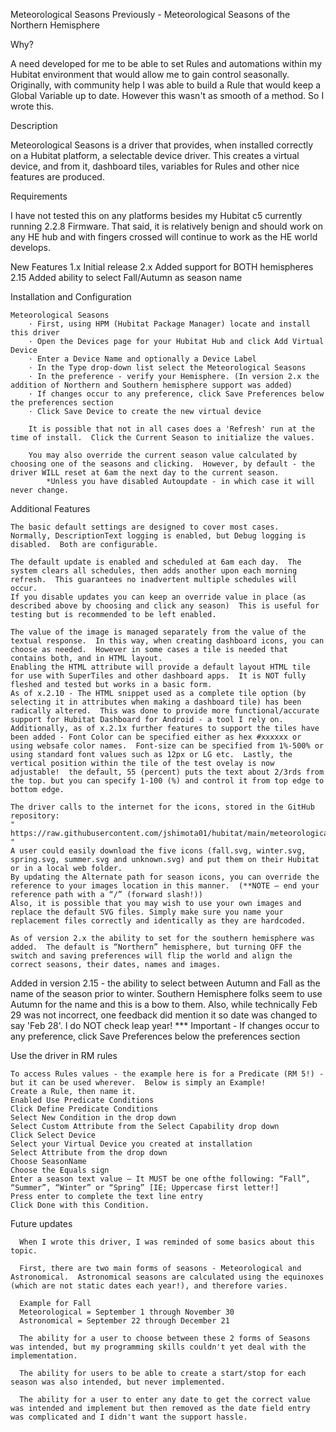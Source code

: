 Meteorological Seasons
Previously - Meteorological Seasons of the Northern Hemisphere

Why?

A need developed for me to be able to set Rules and automations within my Hubitat environment that would allow me to gain control seasonally.  Originally, with community help I was able to build a Rule that would keep a Global Variable up to date.  However this wasn't as smooth of a method.  So I wrote this.

Description

Meteorological Seasons is a driver that provides, when installed correctly on a Hubitat platform, a selectable device driver.
This creates a virtual device, and from it, dashboard tiles, variables for Rules and other nice features are produced.

Requirements

I have not tested this on any platforms besides my Hubitat c5 currently running 2.2.8 Firmware.  That said, it is relatively benign and should work on any HE hub and with fingers crossed will continue to work as the HE world develops.

New Features
1.x		Initial release
2.x		Added support for BOTH hemispheres
2.15    Added ability to select Fall/Autumn as season name

Installation and Configuration

    Meteorological Seasons
        · First, using HPM (Hubitat Package Manager) locate and install this driver
        · Open the Devices page for your Hubitat Hub and click Add Virtual Device
        · Enter a Device Name and optionally a Device Label
        · In the Type drop-down list select the Meteorological Seasons
        · In the preference - verify your Hemisphere. (In version 2.x the addition of Northern and Southern hemisphere support was added)
        · If changes occur to any preference, click Save Preferences below the preferences section
        · Click Save Device to create the new virtual device
        
		It is possible that not in all cases does a 'Refresh' run at the time of install.  Click the Current Season to initialize the values.
        
		You may also override the current season value calculated by choosing one of the seasons and clicking.  However, by default - the driver WILL reset at 6am the next day to the current season.
			*Unless you have disabled Autoupdate - in which case it will never change.

Additional Features

    The basic default settings are designed to cover most cases.  Normally, DescriptionText logging is enabled, but Debug logging is disabled.  Both are configurable.
    
    The default update is enabled and scheduled at 6am each day.  The system clears all schedules, then adds another upon each morning refresh.  This guarantees no inadvertent multiple schedules will occur.
    If you disable updates you can keep an override value in place (as described above by choosing and click any season)  This is useful for testing but is recommended to be left enabled.
    
    The value of the image is managed separately from the value of the textual response.  In this way, when creating dashboard icons, you can choose as needed.  However in some cases a tile is needed that contains both, and in HTML layout.
    Enabling the HTML attribute will provide a default layout HTML tile for use with SuperTiles and other dashboard apps.  It is NOT fully fleshed and tested but works in a basic form.
    As of x.2.10 - The HTML snippet used as a complete tile option (by selecting it in attributes when making a dashboard tile) has been radically altered.  This was done to provide more functional/accurate support for Hubitat Dashboard for Android - a tool I rely on.
    Additionally, as of x.2.1x further features to support the tiles have been added - Font Color can be specified either as hex #xxxxxx or using websafe color names.  Font-size can be specified from 1%-500% or using standard font values such as 12px or LG etc.  Lastly, the vertical position within the tile of the test ovelay is now adjustable!  the default, 55 (percent) puts the text about 2/3rds from the top. but you can specify 1-100 (%) and control it from top edge to bottom edge.
    
    The driver calls to the internet for the icons, stored in the GitHub repository:
    " https://raw.githubusercontent.com/jshimota01/hubitat/main/meteorological_seasons/season_icons/ "
    A user could easily download the five icons (fall.svg, winter.svg, spring.svg, summer.svg and unknown.svg) and put them on their Hubitat or in a local web folder.
    By updating the Alternate path for season icons, you can override the reference to your images location in this manner.  (**NOTE – end your reference path with a “/” (forward slash!))
	Also, it is possible that you may wish to use your own images and replace the default SVG files. Simply make sure you name your replacement files correctly and identically as they are hardcoded.
	
    As of version 2.x the ability to set for the southern hemisphere was added.  The default is “Northern” hemisphere, but turning OFF the switch and saving preferences will flip the world and align the correct seasons, their dates, names and images.
   
   Added in version 2.15 - the ability to select between Autumn and Fall as the name of the season prior to winter.  Southern Hemisphere folks seem to use Autumn for the name and this is a bow to them.  Also, while technically Feb 29 was not incorrect, one feedback did mention it so date was changed to say 'Feb 28'. I do NOT check leap year!
    *** Important - If changes occur to any preference, click Save Preferences below the preferences section

Use the driver in RM rules

    To access Rules values - the example here is for a Predicate (RM 5!) - but it can be used wherever.  Below is simply an Example!
    Create a Rule, then name it.
    Enabled Use Predicate Conditions
    Click Define Predicate Conditions
    Select New Condition in the drop down
    Select Custom Attribute from the Select Capability drop down
    Click Select Device
    Select your Virtual Device you created at installation
    Select Attribute from the drop down
    Choose SeasonName
    Choose the Equals sign
    Enter a season text value – It MUST be one ofthe following: “Fall”, “Summer”, “Winter” or “Spring” [IE; Uppercase first letter!]
    Press enter to complete the text line entry
    Click Done with this Condition.

Future updates

      When I wrote this driver, I was reminded of some basics about this topic.  

      First, there are two main forms of seasons - Meteorological and Astronomical.  Astronomical seasons are calculated using the equinoxes (which are not static dates each year!), and therefore varies.
      
      Example for Fall
      Meteorological = September 1 through November 30
      Astronomical = September 22 through December 21
      
      The ability for a user to choose between these 2 forms of Seasons was intended, but my programming skills couldn't yet deal with the implementation.
      
      The ability for users to be able to create a start/stop for each season was also intended, but never implemented.
      
      The ability for a user to enter any date to get the correct value was intended and implement but then removed as the date field entry was complicated and I didn't want the support hassle.
